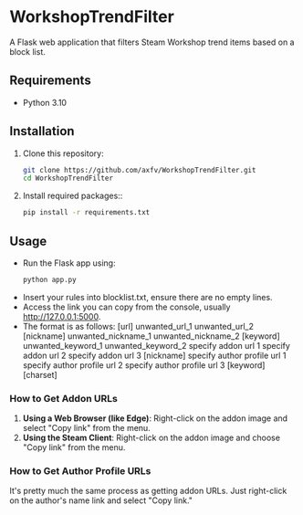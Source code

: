 # WorkshopTrendFilter

A Flask web application that filters Steam Workshop trend items based on a block list.

## Requirements

- Python 3.10

## Installation

1. Clone this repository:

   ```bash
   git clone https://github.com/axfv/WorkshopTrendFilter.git
   cd WorkshopTrendFilter   
2. Install required packages::
   ```bash
   pip install -r requirements.txt

## Usage
* Run the Flask app using:
   ```bash
   python app.py
* Insert your rules into blocklist.txt, ensure there are no empty lines.
* Access the link you can copy from the console, usually http://127.0.0.1:5000.
* The format is as follows:
\[url\] unwanted\_url\_1 unwanted\_url\_2 \[nickname\] unwanted\_nickname\_1 unwanted\_nickname\_2 \[keyword\] unwanted\_keyword\_1 unwanted\_keyword\_2
specify addon url 1
specify addon url 2
specify addon url 3
[nickname]
specify author profile url 1
specify author profile url 2
specify author profile url 3
[keyword]
[charset]
### How to Get Addon URLs 
1. **Using a Web Browser (like Edge)**: Right-click on the addon image and select "Copy link" from the menu.
2. **Using the Steam Client**: Right-click on the addon image and choose "Copy link" from the menu.
### How to Get Author Profile URLs 
It's pretty much the same process as getting addon URLs. Just right-click on the author's name link and select "Copy link."
